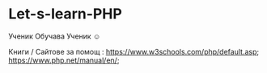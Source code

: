 # Let-s-learn-PHP
Ученик Обучава Ученик ☺ 

Книги / Сайтове за помощ :
https://www.w3schools.com/php/default.asp;
https://www.php.net/manual/en/;